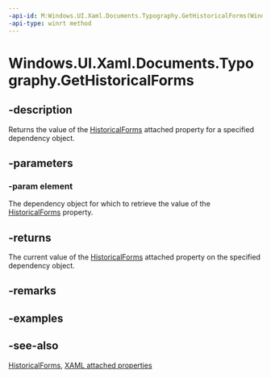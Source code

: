 ```yaml
---
-api-id: M:Windows.UI.Xaml.Documents.Typography.GetHistoricalForms(Windows.UI.Xaml.DependencyObject)
-api-type: winrt method
---
```


<!-- Method syntax
public bool GetHistoricalForms(Windows.UI.Xaml.DependencyObject element)
-->

# Windows.UI.Xaml.Documents.Typography.GetHistoricalForms

## -description
Returns the value of the [HistoricalForms](typography_historicalforms.md) attached property for a specified dependency object.



## -parameters
### -param element
The dependency object for which to retrieve the value of the [HistoricalForms](typography_historicalforms.md) property.

## -returns
The current value of the [HistoricalForms](typography_historicalforms.md) attached property on the specified dependency object.

## -remarks

## -examples

## -see-also

[HistoricalForms](typography_historicalforms.md), [XAML attached properties](/windows/uwp/xaml-platform/attached-properties-overview)
